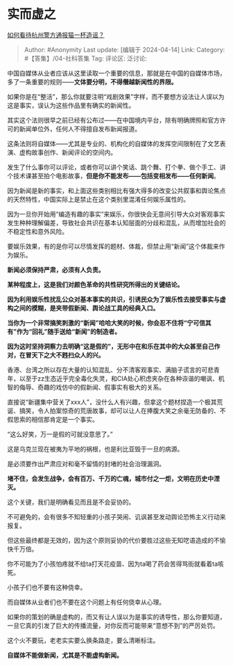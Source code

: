# 实而虚之
[如何看待杭州警方通报猫一杯造谣？](https://www.zhihu.com/question/652736315/answer/3465107910)

> Author: #Anonymity
> Last update: [编辑于 2024-04-14]
> Link:
> Category: #【答集】/04-社科答集 
> Tag: 
> 评论区:
> 泛讨论:

中国自媒体从业者应该从这里读取一个重要的信息，那就是在中国的自媒体市场，多了一条重要的规则——**文体要分明，不得僭越新闻性的界限。**

如果你是在“整活”，那么你就要注明“戏剧效果”字样，而不要想方设法让人误以为这是事实，误认为这些作品里有确实的新闻性。

其实这个法则很早之前已经有公布过——在中国境内平台，除有明确牌照和官方许可的新闻单位外，任何人不得擅自发布新闻报道。

这条法则将自媒体——尤其是专业的、机构化的自媒体的发挥空间限制在了文艺表演、虚构故事创作、新闻评论的空间内。

发生了什么事你可以评论，或者你可以讲个笑话、跳个舞、打个拳、做个手工、讲个技术课甚至拍个电影故事，**但是你不能发布——包括变相发布——任何新闻**。

因为新闻是新的事实，和上面这些类别相比有强大得多的改变公共叙事和舆论焦点的天然特性，中国实际上是禁止在这个类别里混淆任何娱乐属性的。

因为一旦你开始用“编造有趣的事实”来娱乐，你很快会无意间引导大众对客观事实发生种种理解偏差，导致社会共识在基本认知层面的分歧和混乱，从而增加社会的不稳定性和意外风险。

要娱乐效果，有的是你可以尽情发挥的题材、体裁，但禁止用“新闻”这个体裁来作为娱乐。

**新闻必须保持严肃，必须有人负责。**

**某种程度上，这是我们对颜色革命的共性研究所得出的关键结论。**

**因为利用娱乐性扰乱公众对基本事实的共识，引诱民众为了娱乐性去接受事实与虚构之间的模糊，是夹带假新闻、舆论战工具的经典入口。**

**当你为一个非常搞笑刺激的“新闻”哈哈大笑的时候，你会忍不住将“宁可信其有”作为“回礼”随手送给“新闻”的制造者。**

**因为这时坚持洞察力去明确“这是假的”，无形中在和乐在其中的大众甚至自己作对，在冒天下之大不韪扫众人的兴。**

香港、台湾之所以存在大量的认知混乱、分不清客观事实、满脑子谎言的可悲青年，以至于zz生态近乎完全毒化失灵，和CIA处心积虑夹杂在各种诙谐的嘲讽、机智的侮辱、奇趣的戏仿中的假新闻、假事实有极大的关系。

直接说“新疆集中营关了xxx人”，没什么人有兴趣，但拿这个题材捏造一个极其荒诞、搞笑，令人拍案惊奇的荒唐故事，却可以让人在捧腹大笑之余毫无防备的、不假思索的相信那肯定是一个事实。

“这么好笑，万一是假的可就没意思了。”

这是乌克兰现在被夷为平地的祸根，也是利比亚毁于一旦的病源。

是必须要作出严肃应对和毫不留情的封堵的社会治理漏洞。

**堵不住，会发生战争，会有百万、千万的亡魂，城市付之一炬，文明在历史中湮灭。**

这个关键，我们是明确看见而且是不会妥协的。

不可避免的，会有很多不知轻重的小孩子哭闹、讥讽甚至发动舆论恐怖主义行动来报复。

但这些最终都是无效的，因为这个原则妥协的代价要胜过这些无知呓语造成的不愉快千万倍。

你不可能为了小孩怕疼就不给ta打天花疫苗、因为ta喝了药会苦得骂街就看着ta咳死。

小孩子们也不要有这种侥幸。

而自媒体从业者们也不要在这个问题上有任何侥幸从心理。

如果你的策划的确是虚构的，而又有让人误以为是事实的诱导性，那么你要知道，一旦它真的引发了巨大的传播流量，对你反而可能带来“意想不到”的严厉处罚。

这个火不要玩，老老实实要么换条路走，要么清晰标注。

**自媒体不能做新闻，尤其是不能虚构新闻。**